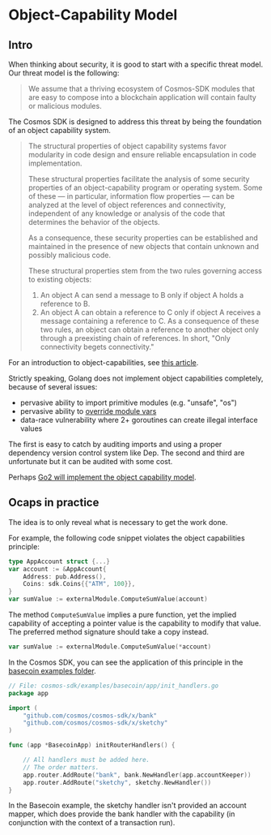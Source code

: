 # Object-Capability Model

## Intro

When thinking about security, it is good to start with a specific threat
model. Our threat model is the following:

> We assume that a thriving ecosystem of Cosmos-SDK modules that are easy to compose into a blockchain application will contain faulty or malicious modules.

The Cosmos SDK is designed to address this threat by being the
foundation of an object capability system.

> The structural properties of object capability systems favor
> modularity in code design and ensure reliable encapsulation in
> code implementation.
>
> These structural properties facilitate the analysis of some
> security properties of an object-capability program or operating
> system. Some of these — in particular, information flow properties
> — can be analyzed at the level of object references and
> connectivity, independent of any knowledge or analysis of the code
> that determines the behavior of the objects.
>
> As a consequence, these security properties can be established
> and maintained in the presence of new objects that contain unknown
> and possibly malicious code.
>
> These structural properties stem from the two rules governing
> access to existing objects:
>
> 1.  An object A can send a message to B only if object A holds a
>     reference to B.
> 2.  An object A can obtain a reference to C only
>     if object A receives a message containing a reference to C. As a
>     consequence of these two rules, an object can obtain a reference
>     to another object only through a preexisting chain of references.
>     In short, "Only connectivity begets connectivity."

For an introduction to object-capabilities, see [this article](http://habitatchronicles.com/2017/05/what-are-capabilities/).

Strictly speaking, Golang does not implement object capabilities
completely, because of several issues:

- pervasive ability to import primitive modules (e.g. "unsafe", "os")
- pervasive ability to [override module vars](https://github.com/golang/go/issues/23161)
- data-race vulnerability where 2+ goroutines can create illegal interface values

The first is easy to catch by auditing imports and using a proper
dependency version control system like Dep. The second and third are
unfortunate but it can be audited with some cost.

Perhaps [Go2 will implement the object capability
model](https://github.com/golang/go/issues/23157).

## Ocaps in practice

The idea is to only reveal what is necessary to get the work done.

For example, the following code snippet violates the object capabilities
principle:

```go
type AppAccount struct {...}
var account := &AppAccount{
    Address: pub.Address(),
    Coins: sdk.Coins{{"ATM", 100}},
}
var sumValue := externalModule.ComputeSumValue(account)
```

The method `ComputeSumValue` implies a pure function, yet the implied
capability of accepting a pointer value is the capability to modify that
value. The preferred method signature should take a copy instead.

```go
var sumValue := externalModule.ComputeSumValue(*account)
```

In the Cosmos SDK, you can see the application of this principle in the
[basecoin examples folder](../examples/basecoin).

```go
// File: cosmos-sdk/examples/basecoin/app/init_handlers.go
package app

import (
    "github.com/cosmos/cosmos-sdk/x/bank"
    "github.com/cosmos/cosmos-sdk/x/sketchy"
)

func (app *BasecoinApp) initRouterHandlers() {

    // All handlers must be added here.
    // The order matters.
    app.router.AddRoute("bank", bank.NewHandler(app.accountKeeper))
    app.router.AddRoute("sketchy", sketchy.NewHandler())
}
```

In the Basecoin example, the sketchy handler isn't provided an account
mapper, which does provide the bank handler with the capability (in
conjunction with the context of a transaction run).